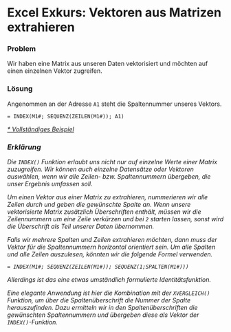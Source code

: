 # Excel Exkurs: Vektoren aus Matrizen extrahieren

### Problem

Wir haben eine Matrix aus unseren Daten vektorisiert und möchten auf einen einzelnen Vektor zugreifen.

### Lösung

Angenommen an der Adresse `A1` steht die Spaltennummer unseres Vektors.

```Excel
= INDEX(M1#; SEQUENZ(ZEILEN(M1#)); A1)
```

<a href="https://moodle.zhaw.ch/mod/resource/view.php?id=544758" class="btn btn-lg btn-primary"><i class="fa fa-lg fa-download">* Vollständiges Beispiel</a>

### Erklärung

Die `INDEX()` Funktion erlaubt uns nicht nur auf einzelne Werte einer Matrix zuzugreifen. Wir können auch einzelne Datensätze oder Vektoren auswählen, wenn wir alle Zeilen- bzw. Spaltennummern übergeben, die unser Ergebnis umfassen soll.

Um einen Vektor aus einer Matrix zu extrahieren, nummerieren wir alle Zeilen durch und geben die gewünschte Spalte an. Wenn unsere vektorisierte Matrix zusätzlich Überschriften enthält, müssen wir die Zeilennummern um eine Zeile verkürzen und bei `2` starten lassen, sonst wird die Überschrift als Teil unserer Daten übernommen. 

Falls wir mehrere Spalten und Zeilen extrahieren möchten, dann muss der Vektor für die Spaltennummern *horizontal* orientiert sein. Um alle Spalten und alle Zeilen auszulesen, könnten wir die folgende Formel verwenden.

```Excel
= INDEX(M1#; SEQUENZ(ZEILEN(M1#)); SEQUENZ(1;SPALTEN(M1#)))
```

Allerdings ist das eine etwas umständlich formulierte Identitätsfunktion. 

Eine elegante Anwendung ist hier die Kombination mit der `XVERGLEICH()` Funktion, um über die Spaltenüberschrift die Nummer der Spalte herauszufinden. Dazu ermitteln wir in den Spaltenüberschriften die gewünschten Spaltennummern und übergeben diese als Vektor der `INDEX()`-Funktion. 
